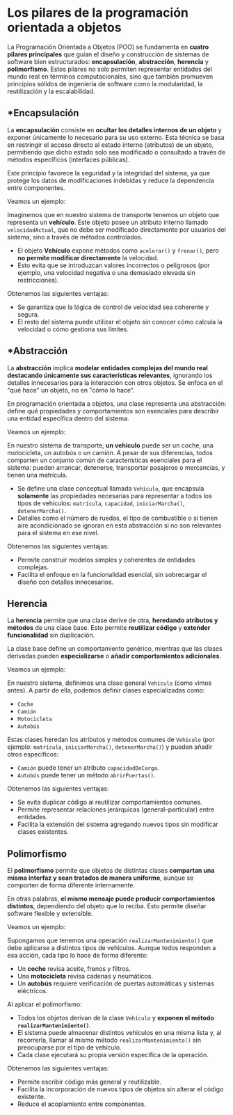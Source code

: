 # Los pilares de la programación orientada a objetos

La Programación Orientada a Objetos (POO) se fundamenta en **cuatro pilares principales** que guían el diseño y construcción de sistemas de software bien estructurados: **encapsulación**, **abstracción**, **herencia** y **polimorfismo**. Estos pilares no solo permiten representar entidades del mundo real en términos computacionales, sino que también promueven principios sólidos de ingeniería de software como la modularidad, la reutilización y la escalabilidad.

## *Encapsulación

La **encapsulación** consiste en **ocultar los detalles internos de un objeto** y exponer únicamente lo necesario para su uso externo. Esta técnica se basa en restringir el acceso directo al estado interno (atributos) de un objeto, permitiendo que dicho estado solo sea modificado o consultado a través de métodos específicos (interfaces públicas).

Este principio favorece la seguridad y la integridad del sistema, ya que protege los datos de modificaciones indebidas y reduce la dependencia entre componentes.

Veamos un ejemplo:

Imaginemos que en nuestro sistema de transporte tenemos un objeto que representa un **vehículo**. Este objeto posee un atributo interno llamado `velocidadActual`, que no debe ser modificado directamente por usuarios del sistema, sino a través de métodos controlados.

* El objeto **Vehículo** expone métodos como `acelerar()` y `frenar()`, pero **no permite modificar directamente** la velocidad.
* Esto evita que se introduzcan valores incorrectos o peligrosos (por ejemplo, una velocidad negativa o una demasiado elevada sin restricciones).

Obtenemos las siguientes ventajas:

* Se garantiza que la lógica de control de velocidad sea coherente y segura.
* El resto del sistema puede utilizar el objeto sin conocer cómo calcula la velocidad o cómo gestiona sus límites.

## *Abstracción

La **abstracción** implica **modelar entidades complejas del mundo real destacando únicamente sus características relevantes**, ignorando los detalles innecesarios para la interacción con otros objetos. Se enfoca en el "qué hace" un objeto, no en "cómo lo hace".

En programación orientada a objetos, una clase representa una abstracción: define qué propiedades y comportamientos son esenciales para describir una entidad específica dentro del sistema.

Veamos un ejemplo:

En nuestro sistema de transporte, **un vehículo** puede ser un coche, una motocicleta, un autobús o un camión. A pesar de sus diferencias, todos comparten un conjunto común de características esenciales para el sistema: pueden arrancar, detenerse, transportar pasajeros o mercancías, y tienen una matrícula.

* Se define una clase conceptual llamada `Vehículo`, que encapsula **solamente** las propiedades necesarias para representar a todos los tipos de vehículos: `matrícula`, `capacidad`, `iniciarMarcha()`, `detenerMarcha()`.
* Detalles como el número de ruedas, el tipo de combustible o si tienen aire acondicionado se ignoran en esta abstracción si no son relevantes para el sistema en ese nivel.

Obtenemos las siguientes ventajas:

* Permite construir modelos simples y coherentes de entidades complejas.
* Facilita el enfoque en la funcionalidad esencial, sin sobrecargar el diseño con detalles innecesarios.

## Herencia

La **herencia** permite que una clase derive de otra, **heredando atributos y métodos** de una clase base. Esto permite **reutilizar código** y **extender funcionalidad** sin duplicación.

La clase base define un comportamiento genérico, mientras que las clases derivadas pueden **especializarse** o **añadir comportamientos adicionales**.

Veamos un ejemplo:

En nuestro sistema, definimos una clase general `Vehículo` (como vimos antes). A partir de ella, podemos definir clases especializadas como:

* `Coche`
* `Camión`
* `Motocicleta`
* `Autobús`

Estas clases heredan los atributos y métodos comunes de `Vehículo` (por ejemplo: `matrícula`, `iniciarMarcha()`, `detenerMarcha()`) y pueden añadir otros específicos:

* `Camión` puede tener un atributo `capacidadDeCarga`.
* `Autobús` puede tener un método `abrirPuertas()`.

Obtenemos las siguientes ventajas:

* Se evita duplicar código al reutilizar comportamientos comunes.
* Permite representar relaciones jerárquicas (general–particular) entre entidades.
* Facilita la extensión del sistema agregando nuevos tipos sin modificar clases existentes.

## Polimorfismo

El **polimorfismo** permite que objetos de distintas clases **compartan una misma interfaz y sean tratados de manera uniforme**, aunque se comporten de forma diferente internamente.

En otras palabras, **el mismo mensaje puede producir comportamientos distintos**, dependiendo del objeto que lo reciba. Esto permite diseñar software flexible y extensible.

Veamos un ejemplo:

Supongamos que tenemos una operación `realizarMantenimiento()` que debe aplicarse a distintos tipos de vehículos. Aunque todos responden a esa acción, cada tipo lo hace de forma diferente:

* Un **coche** revisa aceite, frenos y filtros.
* Una **motocicleta** revisa cadenas y neumáticos.
* Un **autobús** requiere verificación de puertas automáticas y sistemas eléctricos.

Al aplicar el polimorfismo:

* Todos los objetos derivan de la clase `Vehículo` y **exponen el método `realizarMantenimiento()`**.
* El sistema puede almacenar distintos vehículos en una misma lista y, al recorrerla, llamar al mismo método `realizarMantenimiento()` sin preocuparse por el tipo de vehículo.
* Cada clase ejecutará su propia versión específica de la operación.

Obtenemos las siguientes ventajas:

* Permite escribir código más general y reutilizable.
* Facilita la incorporación de nuevos tipos de objetos sin alterar el código existente.
* Reduce el acoplamiento entre componentes.

